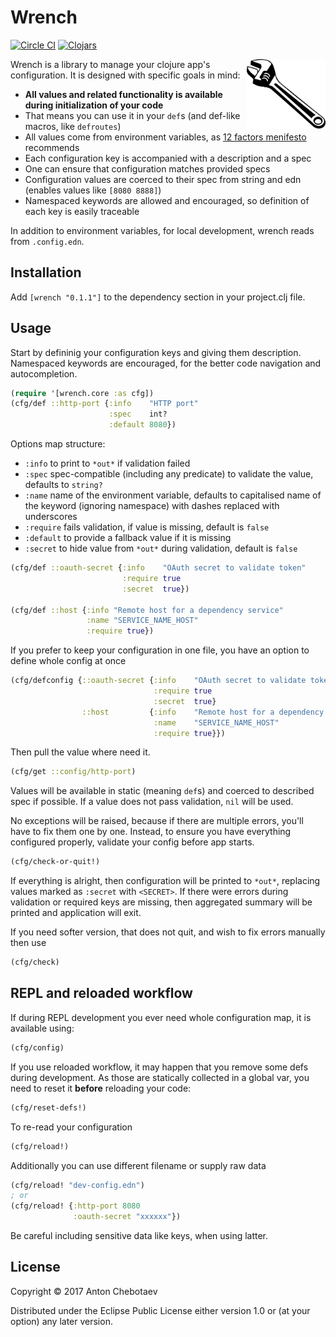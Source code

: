 # Wrench

[![Circle CI](https://circleci.com/gh/Otann/wrench.svg?style=shield&no-cache=0)](https://circleci.com/gh/Otann/wrench)
[![Clojars](https://img.shields.io/clojars/v/wrench.svg?no-cache=1)](https://clojars.org/wrench)

<img width="25%"
     max-height="100px"
     align="right" padding="5px"
     alt=":)"
     src="/wrench.png"/>

Wrench is a library to manage your clojure app's configuration.
It is designed with specific goals in mind:

- **All values and related functionality is available during initialization of your code**
- That means you can use it in your `def`s (and def-like macros, like `defroutes`)  
- All values come from environment variables, as [12 factors menifesto](https://12factor.net/config) recommends
- Each configuration key is accompanied with a description and a spec
- One can ensure that configuration matches provided specs
- Configuration values are coerced to their spec from string and edn (enables values like `[8080 8888]`)
- Namespaced keywords are allowed and encouraged, so definition of each key is easily traceable 

In addition to environment variables, for local development, wrench reads from `.config.edn`.

## Installation

Add `[wrench "0.1.1"]` to the dependency section in your project.clj file.

## Usage

Start by defininig your configuration keys and giving them description.
Namespaced keywords are encouraged, for the better code navigation and autocompletion.

```clojure
(require '[wrench.core :as cfg])
(cfg/def ::http-port {:info    "HTTP port"
                      :spec    int?                    
                      :default 8080})
```

Options map structure:

- `:info` to print to `*out*` if validation failed
- `:spec` spec-compatible (including any predicate) to validate the value, defaults to `string?`
- `:name` name of the environment variable, defaults to capitalised name of the keyword (ignoring namespace) with dashes replaced with underscores
- `:require` fails validation, if value is missing, default is `false`
- `:default` to provide a fallback value if it is missing
- `:secret` to hide value from `*out*` during validation, default is `false`

```clojure
(cfg/def ::oauth-secret {:info    "OAuth secret to validate token"
                         :require true
                         :secret  true})

(cfg/def ::host {:info "Remote host for a dependency service"
                 :name "SERVICE_NAME_HOST"
                 :require true})
```

If you prefer to keep your configuration in one file, you have an option to define whole config at once

```clojure
(cfg/defconfig {::oauth-secret {:info    "OAuth secret to validate token"
                                :require true
                                :secret  true}
                ::host         {:info    "Remote host for a dependency service"
                                :name    "SERVICE_NAME_HOST"
                                :require true}})
```

Then pull the value where need it. 

```clojure
(cfg/get ::config/http-port)
```

Values will be available in static (meaning `def`s) and coerced to described spec if possible.
If a value does not pass validation, `nil` will be used.

No exceptions will be raised, because if there are multiple errors, you'll have to fix them one by one.
Instead, to ensure you have everything configured properly, validate your config before app starts.

```clojure
(cfg/check-or-quit!)
```

If everything is alright, then configuration will be printed to `*out*`,
replacing values marked as `:secret` with `<SECRET>`. If there were errors during validation
or required keys are missing, then aggregated summary will be printed and application will exit.

If you need softer version, that does not quit, and wish to fix errors manually then use

```clojure
(cfg/check)
```

## REPL and reloaded workflow

If during REPL development you ever need whole configuration map, it is available using:

```clojure
(cfg/config)
```

If you use reloaded workflow, it may happen that you remove some defs during development. As those are statically 
collected in a global var, you need to reset it **before** reloading your code:

```clojure
(cfg/reset-defs!)
```

To re-read your configuration

```clojure
(cfg/reload!)
```

Additionally you can use different filename or supply raw data

```clojure
(cfg/reload! "dev-config.edn")
; or
(cfg/reload! {:http-port 8080
              :oauth-secret "xxxxxx"})
```

Be careful including sensitive data like keys, when using latter.

## License

Copyright © 2017 Anton Chebotaev

Distributed under the Eclipse Public License either version 1.0 or (at
your option) any later version.
